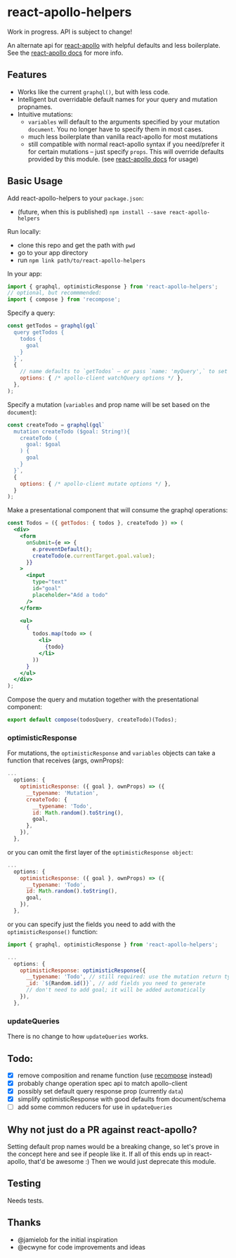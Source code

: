 # react-apollo-helpers

Work in progress. API is subject to change!

An alternate api for [react-apollo](https://github.com/apollostack/react-apollo) with helpful defaults and less boilerplate. See the [react-apollo docs](http://dev.apollodata.com/react/) for more info.

## Features

* Works like the current `graphql()`, but with less code.
* Intelligent but overridable default names for your query and mutation propnames.
* Intuitive mutations:
  - `variables` will default to the arguments specified by your mutation `document`. You no longer have to specify them in most cases.
  - much less boilerplate than vanilla react-apollo for most mutations
  - still compatible with normal react-apollo syntax if you need/prefer it for certain mutations – just specify `props`. This will override defaults provided by this module. (see [react-apollo docs](http://dev.apollodata.com/react/) for usage)

## Basic Usage

Add react-apollo-helpers to your `package.json`:

* (future, when this is published) `npm install --save react-apollo-helpers`

Run locally: 

* clone this repo and get the path with `pwd`
* go to your app directory
* run `npm link path/to/react-apollo-helpers`

In your app:

```js
import { graphql, optimisticResponse } from 'react-apollo-helpers';
// optional, but recommmended:
import { compose } from 'recompose';
```

Specify a query:

```js
const getTodos = graphql(gql`
  query getTodos {
    todos {
      goal
    }
  }`,
  {
    // name defaults to `getTodos` – or pass `name: 'myQuery',` to set manually
    options: { /* apollo-client watchQuery options */ },
  },
);
```

Specify a mutation (`variables` and prop name will be set based on the `document`):

```js
const createTodo = graphql(gql`
  mutation createTodo ($goal: String!){
    createTodo (
      goal: $goal
    ) {
      goal
    }
  }`,
  {
    options: { /* apollo-client mutate options */ },
  }
);
```

Make a presentational component that will consume the graphql operations:

```jsx
const Todos = ({ getTodos: { todos }, createTodo }) => (
  <div>
    <form
      onSubmit={e => {
        e.preventDefault();
        createTodo(e.currentTarget.goal.value);
      }}
    >
      <input
        type="text"
        id="goal"
        placeholder="Add a todo"
      />
    </form>

    <ul>
      {
        todos.map(todo => (
          <li>
            {todo}
          </li>
        ))
      }
    </ul>
  </div>
);
```

Compose the query and mutation together with the presentational component:

```js
export default compose(todosQuery, createTodo)(Todos);
```


### optimisticResponse

For mutations, the `optimisticResponse` and `variables` objects can take a function that receives (args, ownProps):

```js
...
  options: {
    optimisticResponse: ({ goal }, ownProps) => ({
      __typename: 'Mutation',
      createTodo: {
        __typename: 'Todo',
        id: Math.random().toString(),
        goal,
      },
    }),
  },
```

or you can omit the first layer of the `optimisticResponse object`:

```js
...
  options: {
    optimisticResponse: ({ goal }, ownProps) => ({
      __typename: 'Todo',
      id: Math.random().toString(),
      goal,
    }),
  },
```

or you can specify just the fields you need to add with the `optimisticResponse()` function:

```js
import { graphql, optimisticResponse } from 'react-apollo-helpers';

...
  options: {
    optimisticResponse: optimisticResponse({
      __typename: 'Todo', // still required: use the mutation return type 
      _id: `${Random.id()}`, // add fields you need to generate
      // don't need to add goal; it will be added automatically
    }),
  },
```

### updateQueries

There is no change to how `updateQueries` works.

## Todo:

- [x] remove composition and rename function (use [recompose](https://github.com/acdlite/recompose) instead)
- [x] probably change operation spec api to match apollo-client
- [x] possibly set default query response prop (currently `data`)
- [x] simplify optimisticResponse with good defaults from document/schema
- [ ] add some common reducers for use in `updateQueries`

## Why not just do a PR against react-apollo?

Setting default prop names would be a breaking change, so let's prove in the concept here and see if people like it. If all of this ends up in react-apollo, that'd be awesome :) Then we would just deprecate this module.

## Testing

Needs tests.

## Thanks

* @jamielob for the initial inspiration
* @ecwyne for code improvements and ideas


